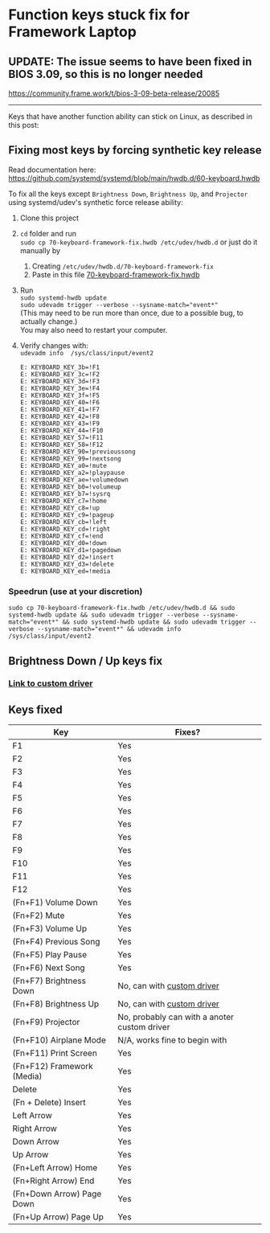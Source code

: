 # Function keys stuck fix for Framework Laptop

## **UPDATE: The issue seems to have been fixed in BIOS 3.09, so this is no longer needed**

<https://community.frame.work/t/bios-3-09-beta-release/20085>

***

Keys that have another function ability can stick on Linux, as described in this post:  

## Fixing most keys by forcing synthetic key release

Read documentation here: <https://github.com/systemd/systemd/blob/main/hwdb.d/60-keyboard.hwdb>

To fix all the keys except `Brightness Down`, `Brightness Up`, and `Projector` using systemd/udev's synthetic force release ability:  

1. Clone this project
2. `cd` folder and run  
   `sudo cp 70-keyboard-framework-fix.hwdb /etc/udev/hwdb.d` or just do it manually by
   1. Creating `/etc/udev/hwdb.d/70-keyboard-framework-fix`
   2. Paste in this file [70-keyboard-framework-fix.hwdb](70-keyboard-framework-fix.hwdb)
3. Run  
   `sudo systemd-hwdb update`  
   `sudo udevadm trigger --verbose --sysname-match="event*"`  
   (This may need to be run more than once, due to a possible bug, to actually change.)  
   You may also need to restart your computer.
4. Verify changes with:  
   `udevadm info  /sys/class/input/event2`

   ```console
   E: KEYBOARD_KEY_3b=!F1
   E: KEYBOARD_KEY_3c=!F2
   E: KEYBOARD_KEY_3d=!F3
   E: KEYBOARD_KEY_3e=!F4
   E: KEYBOARD_KEY_3f=!F5
   E: KEYBOARD_KEY_40=!F6
   E: KEYBOARD_KEY_41=!F7
   E: KEYBOARD_KEY_42=!F8
   E: KEYBOARD_KEY_43=!F9
   E: KEYBOARD_KEY_44=!F10
   E: KEYBOARD_KEY_57=!F11
   E: KEYBOARD_KEY_58=!F12
   E: KEYBOARD_KEY_90=!previoussong
   E: KEYBOARD_KEY_99=!nextsong
   E: KEYBOARD_KEY_a0=!mute
   E: KEYBOARD_KEY_a2=!playpause
   E: KEYBOARD_KEY_ae=!volumedown
   E: KEYBOARD_KEY_b0=!volumeup
   E: KEYBOARD_KEY_b7=!sysrq
   E: KEYBOARD_KEY_c7=!home
   E: KEYBOARD_KEY_c8=!up
   E: KEYBOARD_KEY_c9=!pageup
   E: KEYBOARD_KEY_cb=!left
   E: KEYBOARD_KEY_cd=!right
   E: KEYBOARD_KEY_cf=!end
   E: KEYBOARD_KEY_d0=!down
   E: KEYBOARD_KEY_d1=!pagedown
   E: KEYBOARD_KEY_d2=!insert
   E: KEYBOARD_KEY_d3=!delete
   E: KEYBOARD_KEY_ed=!media
   ````

### Speedrun (use at your discretion)

```console
sudo cp 70-keyboard-framework-fix.hwdb /etc/udev/hwdb.d && sudo systemd-hwdb update && sudo udevadm trigger --verbose --sysname-match="event*" && sudo systemd-hwdb update && sudo udevadm trigger --verbose --sysname-match="event*" && udevadm info  /sys/class/input/event2
```

## Brightness Down / Up keys fix

### [Link to custom driver](driver/)

## Keys fixed

| Key                        | Fixes?                                         |
| -------------------------- | ---------------------------------------------- |
| F1                         | Yes                                            |
| F2                         | Yes                                            |
| F3                         | Yes                                            |
| F4                         | Yes                                            |
| F5                         | Yes                                            |
| F6                         | Yes                                            |
| F7                         | Yes                                            |
| F8                         | Yes                                            |
| F9                         | Yes                                            |
| F10                        | Yes                                            |
| F11                        | Yes                                            |
| F12                        | Yes                                            |
| (Fn+F1) Volume Down        | Yes                                            |
| (Fn+F2) Mute               | Yes                                            |
| (Fn+F3) Volume Up          | Yes                                            |
| (Fn+F4) Previous Song      | Yes                                            |
| (Fn+F5) Play Pause         | Yes                                            |
| (Fn+F6) Next Song          | Yes                                            |
| (Fn+F7) Brightness Down    | No, can with [custom driver](driver/README.md) |
| (Fn+F8) Brightness Up      | No, can with [custom driver](driver/README.md) |
| (Fn+F9) Projector          | No, probably can with a anoter custom driver   |
| (Fn+F10) Airplane Mode     | N/A, works fine to begin with                  |
| (Fn+F11) Print Screen      | Yes                                            |
| (Fn+F12) Framework (Media) | Yes                                            |
| Delete                     | Yes                                            |
| (Fn + Delete) Insert       | Yes                                            |
| Left Arrow                 | Yes                                            |
| Right Arrow                | Yes                                            |
| Down Arrow                 | Yes                                            |
| Up Arrow                   | Yes                                            |
| (Fn+Left Arrow) Home       | Yes                                            |
| (Fn+Right Arrow) End       | Yes                                            |
| (Fn+Down Arrow) Page Down  | Yes                                            |
| (Fn+Up Arrow) Page Up      | Yes                                            |
